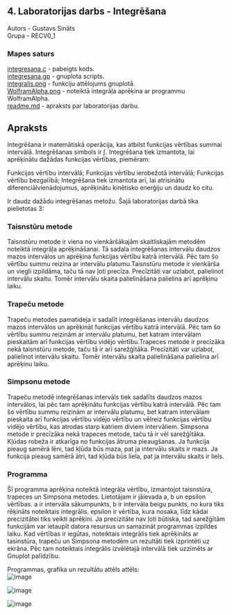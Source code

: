 ## 4. Laboratorijas darbs - Integrēšana
Autors - Gustavs Sināts  
Grupa - RECV0_1
### Mapes saturs  
[integresana.c](https://github.com/GustavsSinats/RTR105_2023_01/blob/main/LD_integresana/integresana.c) - pabeigts kods.   
[integresana.gp](https://github.com/GustavsSinats/RTR105_2023_01/blob/main/LD_integresana/integresana.gp) - gnuplota scripts.  
[integralis.png](https://github.com/GustavsSinats/RTR105_2023_01/blob/main/LD_integresana/integralis.png) - funkciju attēlojums gnuplotā.  
[WolframAlpha.png](https://github.com/GustavsSinats/RTR105_2023_01/blob/main/LD_integresana/WolframAlpha.png) - noteiktā integrāļa aprēķina ar programmu WolframAlpha.  
[readme.md](https://github.com/GustavsSinats/RTR105_2023_01/blob/main/LD_integresana/readme.md) - apraksts par laboratorijas darbu. 

  

## Apraksts  

Integrēšana ir matemātiskā operācija, kas atbilst funkcijas vērtības summai intervālā. Integrēšanas simbols ir ∫.
Integrēšana tiek izmantota, lai aprēķinātu dažādas funkcijas vērtības, piemēram:  
  
Funkcijas vērtību intervālā;
Funkcijas vērtību ierobežotā intervālā;
Funkcijas vērtību bezgalībā;
Integrēšana tiek izmantota arī, lai atrisinātu diferenciālvienādojumus, aprēķinātu kinētisko enerģiju un daudz ko citu.

Ir daudz dažādu integrēšanas metožu. Šajā laboratorijas darbā tika pielietotas 3:

### Taisnstūru metode  
Taisnstūru metode ir viena no vienkāršākajām skaitliskajām metodēm noteiktā integrāļa aprēķināšanai. Tā sadala integrēšanas intervālu daudzos mazos intervālos un aprēķina funkcijas vērtību katrā intervālā. Pēc tam šo vērtību summu reizina ar intervālu platumu.Taisnstūru metode ir vienkārša un viegli izpildāma, taču tā nav ļoti precīza. Precīzitāti var uzlabot, palielinot intervālu skaitu. Tomēr intervālu skaita palielināšana palielina arī aprēķinu laiku.

### Trapeču metode
Trapeču metodes pamatideja ir sadalīt integrēšanas intervālu daudzos mazos intervālos un aprēķināt funkcijas vērtību katrā intervālā. Pēc tam šo vērtību summu reizinām ar intervālu platumu, bet katram intervālam pieskaitām arī funkcijas vērtību vidējo vērtību.Trapeces metode ir precīzāka nekā taisnstūru metode, taču tā ir arī sarežģītāka. Precīzitāti var uzlabot, palielinot intervālu skaitu. Tomēr intervālu skaita palielināšana palielina arī aprēķinu laiku.

### Simpsonu metode
Trapeču metodē  integrēšanas intervāls tiek sadalīts daudzos mazos intervālos, lai pēc tam aprēķinātu funkcijas vērtību katrā intervālā. Pēc tam šo vērtību summu reizinām ar intervālu platumu, bet katram intervālam pieskaita arī funkcijas vērtību vidējo vērtību un vēlreiz funkcijas vērtību vidējo vērtību, kas atrodas starp katriem diviem intervāliem. Simpsona metode ir precīzāka nekā trapeces metode, taču tā ir vēl sarežģītāka. Kļūdas robeža ir atkarīga no funkcijas ātruma pieaugšanas. Ja funkcija pieaug samērā lēni, tad kļūda būs maza, pat ja intervālu skaits ir mazs. Ja funkcija pieaug samērā ātri, tad kļūda būs liela, pat ja intervālu skaits ir liels.




### Programma  
Šī programma aprēķina noteiktā integrāļa vērtību, izmantojot taisnstūra, trapeces un Simpsona metodes. Lietotājam ir jāievada a, b un epsilon vērtības. a ir intervāla sākumpunkts, b ir intervāla beigu punkts, no kura tiks rēķināts noteiktais integrālis. epsilon ir vērtība, kura nosaka, līdz kādai precizitātei tiks veikti aprēķini. Ja precizitāte nav ļoti būtiska, tad sarežģītām funkcijām var ietaupīt datora resursus un samazināt programmas izpildes laiku. Kad vērtības ir iegūtas, noteiktais integrālis tiek aprēķināts ar tasinstūra, trapeču un Simpsona metodēm un rezultāti tiek izprintēti uz ekrāna. Pēc tam noteiktais integrālis izvēlētajā intervālā tiek uzzīmēts ar Gnuplot palīdzību.
   
Programmas, grafika un rezultātu attēls attēls:  
![image](https://github.com/GustavsSinats/RTR105_2023_01/assets/144107004/b416a1ec-2070-43d2-8185-f967232b9912)  

![image](https://github.com/GustavsSinats/RTR105_2023_01/assets/144107004/616a65b3-2c9e-44ba-ba24-105d4f840846)  
  
![image](https://github.com/GustavsSinats/RTR105_2023_01/assets/144107004/83f29da8-64a6-4673-8639-413e2f3f2f42)  





    
